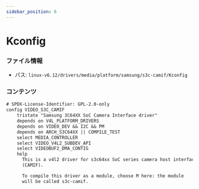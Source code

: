 ```yaml
---
sidebar_position: 6
---
```

# Kconfig

### ファイル情報

- パス: `linux-v6.12/drivers/media/platform/samsung/s3c-camif/Kconfig`

### コンテンツ

```txt
# SPDX-License-Identifier: GPL-2.0-only
config VIDEO_S3C_CAMIF
	tristate "Samsung 3C64XX SoC Camera Interface driver"
	depends on V4L_PLATFORM_DRIVERS
	depends on VIDEO_DEV && I2C && PM
	depends on ARCH_S3C64XX || COMPILE_TEST
	select MEDIA_CONTROLLER
	select VIDEO_V4L2_SUBDEV_API
	select VIDEOBUF2_DMA_CONTIG
	help
	  This is a v4l2 driver for s3c64xx SoC series camera host interface
	  (CAMIF).

	  To compile this driver as a module, choose M here: the module
	  will be called s3c-camif.

```
